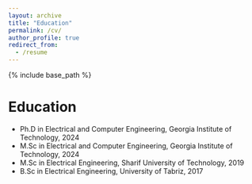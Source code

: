 ```yaml
---
layout: archive
title: "Education"
permalink: /cv/
author_profile: true
redirect_from:
  - /resume
---
```


{% include base_path %}

Education
======
* Ph.D in Electrical and Computer Engineering, Georgia Institute of Technology, 2024
* M.Sc in Electrical and Computer Engineering, Georgia Institute of Technology, 2024
* M.Sc in Electrical Engineering, Sharif University of Technology, 2019
* B.Sc in Electrical Engineering, University of Tabriz, 2017


  
